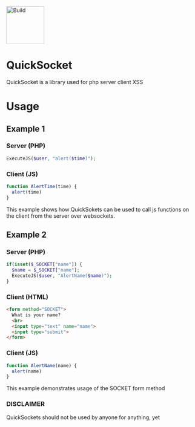 <img src="https://cdn-images-1.medium.com/max/1200/1*Ih7G_D_hzoskYTHfa-zNmw.png" width="100" title="Build">

# QuickSocket
QuickSocket is a library used for php server client XSS

# Usage

## Example 1

### Server (PHP)
```php
ExecuteJS($user, "alert($time)");
```

### Client (JS)
```javascript
function AlertTime(time) {
  alert(time)
}
```
This example shows how QuickSokets can be used to call js functions on the client from the server over websockets.

## Example 2

### Server (PHP)
```php
if(isset($_SOCKET["name"]) {
  $name = $_SOCKET["name"];
  ExecuteJS($user, "AlertName($name)");
}
```
### Client (HTML)
```html
<form method="SOCKET">
  What is your name?
  <br>
  <input type="text" name="name">
  <input type="submit">
</form>
```

### Client (JS)
```javascript
function AlertName(name) {
  alert(name)
}
```
This example demonstrates usage of the SOCKET form method

### DISCLAIMER
QuickSockets should not be used by anyone for anything, yet
